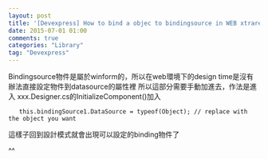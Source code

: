 ```yaml
---
layout: post
title: '[Devexpress] How to bind a objec to bindingsource in WEB xtrareport'
date: 2015-07-01 01:00
comments: true
categories: "Library"
tag: "Devexpress"
---
```

Bindingsource物件是屬於winform的，所以在web環境下的design time是沒有辦法直接設定物件到datasource的屬性裡
所以這部分需要手動加進去，作法是進入 xxx.Designer.cs的InitializeComponent()加入


```
   this.bindingSource1.DataSource = typeof(Object); // replace with the object you want
```

這樣子回到設計模式就會出現可以設定的binding物件了

^^